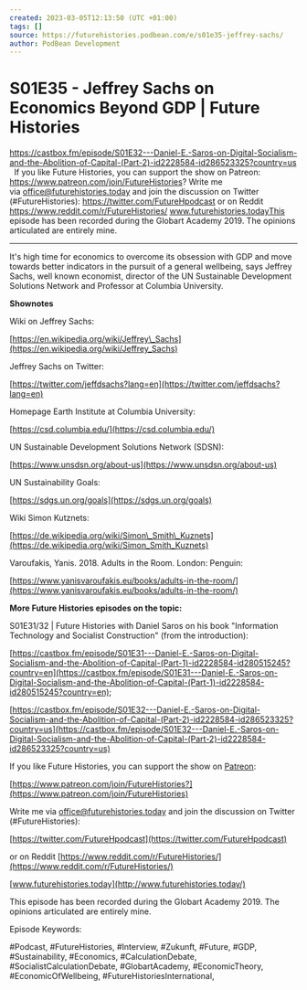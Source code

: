```yaml
---
created: 2023-03-05T12:13:50 (UTC +01:00)
tags: []
source: https://futurehistories.podbean.com/e/s01e35-jeffrey-sachs/
author: PodBean Development
---
```


# S01E35 - Jeffrey Sachs on Economics Beyond GDP | Future Histories

https://castbox.fm/episode/S01E32---Daniel-E.-Saros-on-Digital-Socialism-and-the-Abolition-of-Capital-(Part-2)-id2228584-id286523325?country=us
 
If you like Future Histories, you can support the show on Patreon:
https://www.patreon.com/join/FutureHistories?
Write me via office@futurehistories.today and join the discussion on Twitter (#FutureHistories):
https://twitter.com/FutureHpodcast
or on Reddit https://www.reddit.com/r/FutureHistories/
www.futurehistories.todayThis episode has been recorded during the Globart Academy 2019. The opinions articulated are entirely mine.

---
It's high time for economics to overcome its obsession with GDP and move towards better indicators in the pursuit of a general wellbeing, says Jeffrey Sachs, well known economist, director of the UN Sustainable Development Solutions Network and Professor at Columbia University.

**Shownotes**

Wiki on Jeffrey Sachs:

[https://en.wikipedia.org/wiki/Jeffrey\_Sachs](https://en.wikipedia.org/wiki/Jeffrey_Sachs)

  
Jeffrey Sachs on Twitter:

[https://twitter.com/jeffdsachs?lang=en](https://twitter.com/jeffdsachs?lang=en)

  
Homepage Earth Institute at Columbia University:

[https://csd.columbia.edu/](https://csd.columbia.edu/)

  
UN Sustainable Development Solutions Network (SDSN):

[https://www.unsdsn.org/about-us](https://www.unsdsn.org/about-us)

  
UN Sustainability Goals:

[https://sdgs.un.org/goals](https://sdgs.un.org/goals)

  
Wiki Simon Kutznets:

[https://de.wikipedia.org/wiki/Simon\_Smith\_Kuznets](https://de.wikipedia.org/wiki/Simon_Smith_Kuznets)

  
Varoufakis, Yanis. 2018. Adults in the Room. London: Penguin:

[https://www.yanisvaroufakis.eu/books/adults-in-the-room/](https://www.yanisvaroufakis.eu/books/adults-in-the-room/)

**More Future Histories episodes on the topic:**

  
S01E31/32 | Future Histories with Daniel Saros on his book "Information Technology and Socialist Construction" (from the introduction):

[https://castbox.fm/episode/S01E31---Daniel-E.-Saros-on-Digital-Socialism-and-the-Abolition-of-Capital-(Part-1)-id2228584-id280515245?country=en](https://castbox.fm/episode/S01E31---Daniel-E.-Saros-on-Digital-Socialism-and-the-Abolition-of-Capital-(Part-1)-id2228584-id280515245?country=en);

[https://castbox.fm/episode/S01E32---Daniel-E.-Saros-on-Digital-Socialism-and-the-Abolition-of-Capital-(Part-2)-id2228584-id286523325?country=us](https://castbox.fm/episode/S01E32---Daniel-E.-Saros-on-Digital-Socialism-and-the-Abolition-of-Capital-(Part-2)-id2228584-id286523325?country=us)

If you like Future Histories, you can support the show on [Patreon](https://www.patreon.com/join/FutureHistories):

[https://www.patreon.com/join/FutureHistories?](https://www.patreon.com/join/FutureHistories)

Write me via [office@futurehistories.today](mailto:future_histories@protonmail.com) and join the discussion on Twitter (#FutureHistories):

[https://twitter.com/FutureHpodcast](https://twitter.com/FutureHpodcast)

or on Reddit [https://www.reddit.com/r/FutureHistories/](https://www.reddit.com/r/FutureHistories/)

[www.futurehistories.today](http://www.futurehistories.today/)

This episode has been recorded during the Globart Academy 2019. The opinions articulated are entirely mine.

  
Episode Keywords:

#Podcast, #FutureHistories, #Interview, #Zukunft, #Future, #GDP, #Sustainability, #Economics, #CalculationDebate, #SocialistCalculationDebate, #GlobartAcademy, #EconomicTheory, #EconomicOfWellbeing, #FutureHistoriesInternational,
